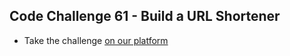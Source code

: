 ## Code Challenge 61 - Build a URL Shortener

* Take the challenge [on our platform](https://codechalleng.es/challenges/61) 
